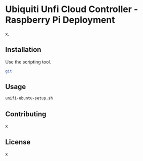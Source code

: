 # Ubiquiti Unfi Cloud Controller - Raspberry Pi Deployment

x.

## Installation

Use the scripting tool.

```bash
git
```

## Usage

```bash
unifi-ubuntu-setup.sh
```

## Contributing
x

## License
x